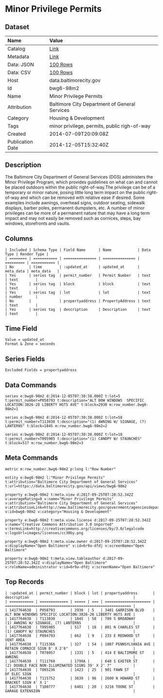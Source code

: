 # Minor Privilege Permits

## Dataset

| Name | Value |
| :--- | :---- |
| Catalog | [Link](https://catalog.data.gov/dataset/minor-privilege-permits-88139) |
| Metadata | [Link](https://data.baltimorecity.gov/api/views/bwg6-98m2) |
| Data: JSON | [100 Rows](https://data.baltimorecity.gov/api/views/bwg6-98m2/rows.json?max_rows=100) |
| Data: CSV | [100 Rows](https://data.baltimorecity.gov/api/views/bwg6-98m2/rows.csv?max_rows=100) |
| Host | data.baltimorecity.gov |
| Id | bwg6-98m2 |
| Name | Minor Privilege Permits |
| Attribution | Baltimore City Department of General Services |
| Category | Housing & Development |
| Tags | minor privilege, permits, public righ-of-way |
| Created | 2014-07-09T20:09:08Z |
| Publication Date | 2014-12-05T15:32:40Z |

## Description

The Baltimore City Department of General Services (DGS) administers the Minor Privilege Program, which provides guidelines on what can and cannot be placed outdoors within the public right-of-way.The privilege can be of a temporary or minor nature, posing little long term impact on the public right-of-way and which can be removed with relative ease if desired. Some examples include awnings, overhead signs, outdoor seating, sidewalk displays, barber poles, permanent dumpsters, etc. A number of minor privileges can be more of a permanent nature that may have a long term impact and may not easily be removed such as cornices, steps, bay windows, storefronts and vaults.

## Columns

```ls
| Included | Schema Type | Field Name      | Name            | Data Type | Render Type |
| ======== | =========== | =============== | =============== | ========= | =========== |
| No       | time        | :updated_at     | updated_at      | meta_data | meta_data   |
| Yes      | series tag  | permit_number   | Permit Number   | text      | text        |
| Yes      | series tag  | block           | block           | text      | text        |
| Yes      | series tag  | lot             | lot             | text      | number      |
| No       |             | propertyaddress | PropertyAddress | text      | text        |
| Yes      | series tag  | description     | Description     | text      | text        |
```

## Time Field

```ls
Value = updated_at
Format & Zone = seconds
```

## Series Fields

```ls
Excluded Fields = propertyaddress
```

## Data Commands

```ls
series e:bwg6-98m2 d:2014-12-05T07:30:38.000Z t:lot=5 t:permit_number=P058793 t:description="ALT BOW WINDOWS  SPECIFIC LOCATION:3826-28 LIBERTY HGTS AVE" t:block=2930 m:row_number.bwg6-98m2=1

series e:bwg6-98m2 d:2014-12-05T07:30:38.000Z t:lot=58 t:permit_number=T113030 t:description="(1) AWNING W/ SIGNAGE, (7) LANTERNS" t:block=1845 m:row_number.bwg6-98m2=2

series e:bwg6-98m2 d:2014-12-05T07:30:38.000Z t:lot=18 t:permit_number=T095905 t:description="(1) CANOPY W/ STAUNCHES" t:block=517 m:row_number.bwg6-98m2=3
```

## Meta Commands

```ls
metric m:row_number.bwg6-98m2 p:long l:"Row Number"

entity e:bwg6-98m2 l:"Minor Privilege Permits" t:attribution="Baltimore City Department of General Services" t:url=https://data.baltimorecity.gov/api/views/bwg6-98m2

property e:bwg6-98m2 t:meta.view d:2017-09-25T07:28:52.342Z v:averageRating=0 v:name="Minor Privilege Permits" v:attribution="Baltimore City Department of General Services" v:attributionLink=http://www.baltimorecity.gov/government/agenciesdepartments/generalservices/minorprivilege.aspx v:id=bwg6-98m2 v:category="Housing & Development"

property e:bwg6-98m2 t:meta.view.license d:2017-09-25T07:28:52.342Z v:name="Creative Commons Attribution 3.0 Unported" v:termsLink=http://creativecommons.org/licenses/by/3.0/legalcode v:logoUrl=images/licenses/cc30by.png

property e:bwg6-98m2 t:meta.view.owner d:2017-09-25T07:28:52.342Z v:displayName="Open Baltimore" v:id=6r9a-dfdj v:screenName="Open Baltimore"

property e:bwg6-98m2 t:meta.view.tableauthor d:2017-09-25T07:28:52.342Z v:displayName="Open Baltimore" v:roleName=administrator v:id=6r9a-dfdj v:screenName="Open Baltimore"
```

## Top Records

```ls
| :updated_at | permit_number | block | lot | propertyaddress       | description                                                | 
| =========== | ============= | ===== | === | ===================== | ========================================================== | 
| 1417764638  | P058793       | 2930  | 5   | 3401 GARRISON BLVD    | ALT BOW WINDOWS SPECIFIC LOCATION:3826-28 LIBERTY HGTS AVE | 
| 1417764638  | T113030       | 1845  | 58  | 709 S BROADWAY        | (1) AWNING W/ SIGNAGE, (7) LANTERNS                        | 
| 1417764638  | T095905       | 517   | 18  | 801 N CHARLES ST      | (1) CANOPY W/ STAUNCHES                                    | 
| 1417764638  | P094793       | 662   | 9   | 233 E REDWOOD ST      | VENT AREA                                                  | 
| 1417764638  | T115366       | 327   | 54  | 1807 PENNSYLVANIA AVE | RETAIN CORNICE SIGN 8' X 2'6"                              | 
| 1417764638  | T078057       | 1331  | 5   | 414 E BALTIMORE ST    | AWNING                                                     | 
| 1417764638  | T111760       | 1799A |     | 640 S EXETER ST       | (2) DOUBLE FACE NON-ILLUMINATED SIGNS 39' X 2' 7"          | 
| 1417764638  | T085236       | 1423  | 25  | 901 FAWN ST           | DF ELEC SIGN                                               | 
| 1417764638  | T115752       | 3639  | 96  | 2600 N HOWARD ST      | BRACKET SIGN 4' X 1'                                       | 
| 1417764638  | T100777       | 6481  | 20  | 3216 TOONE ST         | GARAGE EXTENSION                                           | 
```